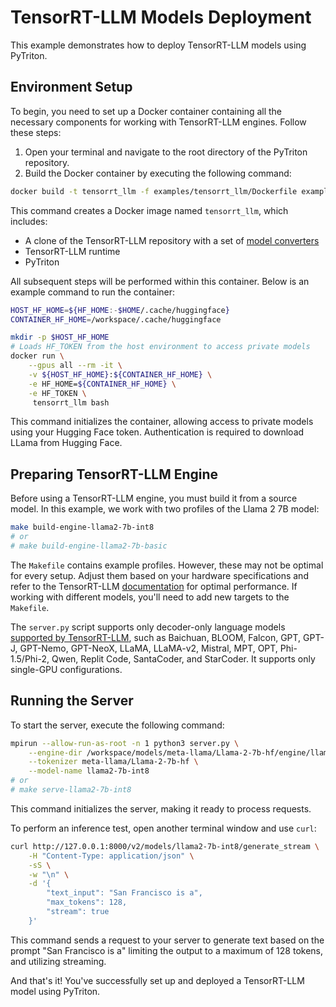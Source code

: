 <!--
Copyright (c) 2024, NVIDIA CORPORATION. All rights reserved.

Licensed under the Apache License, Version 2.0 (the "License");
you may not use this file except in compliance with the License.
You may obtain a copy of the License at

    http://www.apache.org/licenses/LICENSE-2.0

Unless required by applicable law or agreed to in writing, software
distributed under the License is distributed on an "AS IS" BASIS,
WITHOUT WARRANTIES OR CONDITIONS OF ANY KIND, either express or implied.
See the License for the specific language governing permissions and
limitations under the License.
-->

# TensorRT-LLM Models Deployment

This example demonstrates how to deploy TensorRT-LLM models using PyTriton.

## Environment Setup

To begin, you need to set up a Docker container containing all the necessary components for working with TensorRT-LLM engines. Follow these steps:

1. Open your terminal and navigate to the root directory of the PyTriton repository.
2. Build the Docker container by executing the following command:

```bash
docker build -t tensorrt_llm -f examples/tensorrt_llm/Dockerfile examples/tensorrt_llm
```

This command creates a Docker image named `tensorrt_llm`, which includes:

- A clone of the TensorRT-LLM repository with a set of [model converters](https://github.com/NVIDIA/TensorRT-LLM/tree/main/examples)
- TensorRT-LLM runtime
- PyTriton

All subsequent steps will be performed within this container. Below is an example command to run the container:

```bash
HOST_HF_HOME=${HF_HOME:-$HOME/.cache/huggingface}
CONTAINER_HF_HOME=/workspace/.cache/huggingface

mkdir -p $HOST_HF_HOME
# Loads HF_TOKEN from the host environment to access private models
docker run \
    --gpus all --rm -it \
    -v ${HOST_HF_HOME}:${CONTAINER_HF_HOME} \
    -e HF_HOME=${CONTAINER_HF_HOME} \
    -e HF_TOKEN \
     tensorrt_llm bash
```

This command initializes the container, allowing access to private models using your Hugging Face token. Authentication is required to download LLama from Hugging Face.

## Preparing TensorRT-LLM Engine

Before using a TensorRT-LLM engine, you must build it from a source model. In this example, we work with two profiles of the Llama 2 7B model:

```bash
make build-engine-llama2-7b-int8
# or
# make build-engine-llama2-7b-basic
```

The `Makefile` contains example profiles. However, these may not be optimal for every setup. Adjust them based on your hardware specifications and refer to the TensorRT-LLM [documentation](https://nvidia.github.io/TensorRT-LLM/perf_best_practices.html) for optimal performance. If working with different models, you'll need to add new targets to the `Makefile`.

The `server.py` script supports only decoder-only language models [supported by TensorRT-LLM](https://github.com/NVIDIA/TensorRT-LLM?tab=readme-ov-file#models), such as Baichuan, BLOOM, Falcon, GPT, GPT-J, GPT-Nemo, GPT-NeoX, LLaMA, LLaMA-v2, Mistral, MPT, OPT, Phi-1.5/Phi-2, Qwen, Replit Code, SantaCoder, and StarCoder. It supports only single-GPU configurations.

## Running the Server

To start the server, execute the following command:

```bash
mpirun --allow-run-as-root -n 1 python3 server.py \
    --engine-dir /workspace/models/meta-llama/Llama-2-7b-hf/engine/llama2-7b-int8-tp1-pp1-float16-bs4-il3072-ol1024 \
    --tokenizer meta-llama/Llama-2-7b-hf \
    --model-name llama2-7b-int8
# or
# make serve-llama2-7b-int8
```

This command initializes the server, making it ready to process requests.

To perform an inference test, open another terminal window and use `curl`:

```bash
curl http://127.0.0.1:8000/v2/models/llama2-7b-int8/generate_stream \
    -H "Content-Type: application/json" \
    -sS \
    -w "\n" \
    -d '{
        "text_input": "San Francisco is a",
        "max_tokens": 128,
        "stream": true
    }'
```

This command sends a request to your server to generate text based on the prompt "San Francisco is a" limiting the output to a maximum of 128 tokens, and utilizing streaming.

And that's it! You've successfully set up and deployed a TensorRT-LLM model using PyTriton.